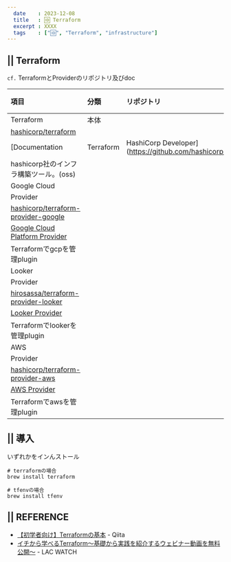 ```yaml
---
  date    : 2023-12-08
  title   : 🆔 Terraform
  excerpt : XXXX
  tags    : ["🆔", "Terraform", "infrastructure"]
---
```


## || Terraform

`cf.` TerraformとProviderのリポジトリ及びdoc

|項目|分類|リポジトリ|doc|備考|
|:-|:-|:-|:-|:-|
|Terraform|本体
|[hashicorp/terraform](https://developer.hashicorp.com/terraform/docs)
|[Documentation | Terraform | HashiCorp Developer](https://github.com/hashicorp/terraform)
|hashicorp社のインフラ構築ツール。(oss)|
|Google Cloud
|Provider
|[hashicorp/terraform-provider-google](https://github.com/hashicorp/terraform-provider-google)
|[Google Cloud Platform Provider](https://registry.terraform.io/providers/hashicorp/google/latest/docs)
|Terraformでgcpを管理plugin|
|Looker
|Provider
|[hirosassa/terraform-provider-looker](https://github.com/hirosassa/terraform-provider-looker)
|[Looker Provider](https://registry.terraform.io/providers/hirosassa/looker/latest/docs)
|Terraformでlookerを管理plugin|
|AWS
|Provider
|[hashicorp/terraform-provider-aws](https://github.com/hashicorp/terraform-provider-aws)
|[AWS Provider](https://registry.terraform.io/providers/hashicorp/aws/latest/docs)
|Terraformでawsを管理plugin|

## || 導入

いずれかをインんストール
```shell
# terraformの場合
brew install terraform

# tfenvの場合
brew install tfenv
```

## || REFERENCE
- [【初学者向け】Terraformの基本](https://qiita.com/yutaroud/items/75915228d787f7b41fed) - Qiita
- [イチから学べるTerraform～基礎から実践を紹介するウェビナー動画を無料公開～](https://www.lac.co.jp/lacwatch/service/20230329_003331.html) - LAC WATCH

